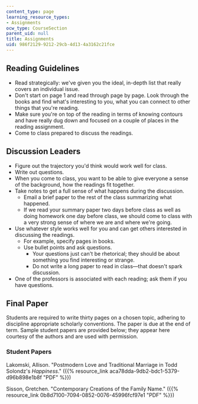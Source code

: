 ```yaml
---
content_type: page
learning_resource_types:
- Assignments
ocw_type: CourseSection
parent_uid: null
title: Assignments
uid: 986f2129-9212-29cb-4d13-4a3162c21fce
---
```


Reading Guidelines
------------------

*   Read strategically: we've given you the ideal, in-depth list that really covers an individual issue.
*   Don't start on page 1 and read through page by page. Look through the books and find what's interesting to you, what you can connect to other things that you're reading.
*   Make sure you're on top of the reading in terms of knowing contours and have really dug down and focused on a couple of places in the reading assignment.
*   Come to class prepared to discuss the readings.

Discussion Leaders
------------------

*   Figure out the trajectory you'd think would work well for class.
*   Write out questions.
*   When you come to class, you want to be able to give everyone a sense of the background, how the readings fit together.
*   Take notes to get a full sense of what happens during the discussion.
    *   Email a brief paper to the rest of the class summarizing what happened.
    *   If we read your summary paper two days before class as well as doing homework one day before class, we should come to class with a very strong sense of where we are and where we're going.
*   Use whatever style works well for you and can get others interested in discussing the readings.
    *   For example, specify pages in books.
    *   Use bullet points and ask questions.
        *   Your questions just can't be rhetorical; they should be about something you find interesting or strange.
        *   Do not write a long paper to read in class—that doesn't spark discussion.
*   One of the professors is associated with each reading; ask them if you have questions.

Final Paper
-----------

Students are required to write thirty pages on a chosen topic, adhering to discipline appropriate scholarly conventions. The paper is due at the end of term. Sample student papers are provided below; they appear here courtesy of the authors and are used with permission.

### Student Papers

Lakomski, Allison. "Postmodern Love and Traditional Marriage in Todd Solondz's _Happiness_." ({{% resource_link aca78dda-9db2-bdc1-5379-d96b898e1b8f "PDF" %}})

Sisson, Gretchen. "Contemporary Creations of the Family Name." ({{% resource_link 0b8d7100-7094-0852-0076-45996fcf97e1 "PDF" %}})